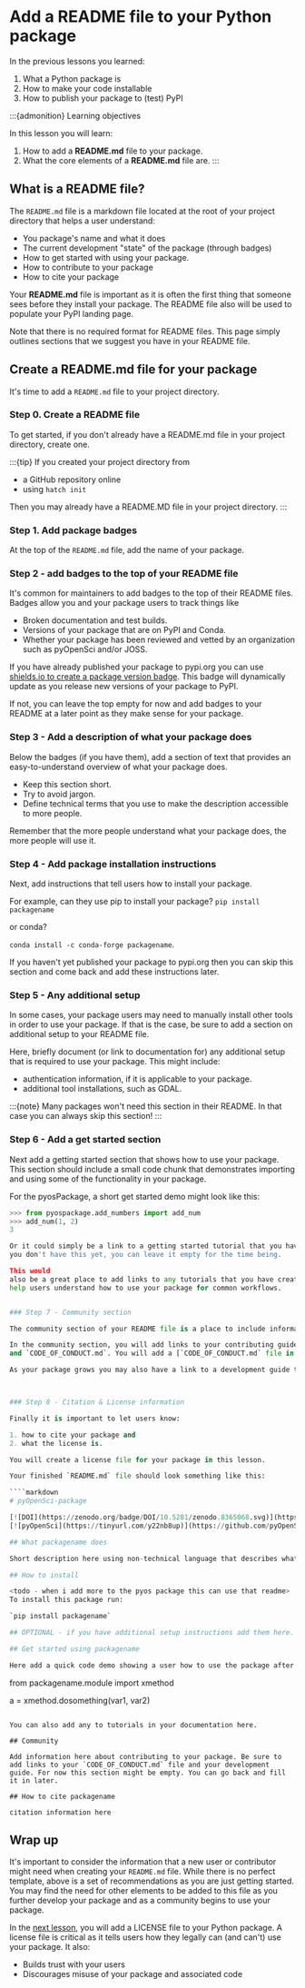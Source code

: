 # Add a README file to your Python package

In the previous lessons you learned:

1. What a Python package is
2. How to make your code installable
3. How to publish your package to (test) PyPI

:::{admonition} Learning objectives

In this lesson you will learn:

1. How to add a **README.md** file to your package.
2. What the core elements of a **README.md** file are.
:::

## What is a README file?

The `README.md` file is a markdown file located at the root of your project directory that helps
a user understand:

- You package's name and what it does
- The current development "state" of the package (through badges)
- How to get started with using your package.
- How to contribute to your package
- How to cite your package

Your **README.md** file is important as it is often the first thing that someone sees before they install your package. The README file also will be used to populate your PyPI landing page.

Note that there is no required format for README files. This page simply outlines sections that we suggest you have in your README file.

## Create a README.md file for your package

It's time to add a `README.md` file to your project directory.

### Step 0. Create a README file
To get started, if you don't already have a README.md file in your project directory, create one.

:::{tip}
If you created your project directory from

* a GitHub repository online
* using `hatch init`

Then you may already have a README.MD file in your project directory.
:::

<!-- If they use hatch init in the very first lesson -
the readme will already be there-->

### Step 1. Add package badges

At the top of the `README.md` file, add the name of your package.

### Step 2 - add badges to the top of your README file

It's common for maintainers to add badges to the top of their README files. Badges allow you and your package users to track things like

* Broken documentation and test builds.
* Versions of your package that are on PyPI and Conda.
* Whether your package has been reviewed and vetted by an organization such as pyOpenSci and/or JOSS.

If you have already published your package to pypi.org you can use [shields.io to create a package version badge](https://shields.io/badges/py-pi-version). This badge will dynamically update as you release new versions of your package to PyPI.

If not, you can leave the top empty for now and add badges to your README at a later point as they make sense for your package.

### Step 3 - Add a description of what your package does

Below the badges (if you have them), add a section of text
that provides an easy-to-understand overview of what your
package does.

* Keep this section short.
* Try to avoid jargon.
* Define technical terms that you use to make the description accessible to more people.

Remember that the more people understand what your package does, the more people will use it.

### Step 4 - Add package installation instructions

Next, add instructions that tell users how to install your package.

For example, can they use pip to install your package?
`pip install packagename`

or conda?

`conda install -c conda-forge packagename`.

If you haven't yet published your package to pypi.org then
you can skip this section and come back and add these
instructions later.

### Step 5 - Any additional setup

In some cases, your package users may need to manually
install other tools in order to use your package. If that
is the case, be sure to add a section on additional setup
to your README file.

Here, briefly document (or link to documentation for) any
additional setup that is required to use your package.
This might include:

* authentication information, if it is applicable to your package.
* additional tool installations, such as GDAL.

:::{note}
Many packages won't need this section in their README. In that case you can always skip this section!
:::


### Step 6 - Add a get started section

Next add a getting started section that shows how to use your package. This
section should include a small code chunk that demonstrates importing and using
some of the functionality in your package.

For the pyosPackage, a short get started demo might look like this:

```python
>>> from pyospackage.add_numbers import add_num
>>> add_num(1, 2)
3

Or it could simply be a link to a getting started tutorial that you have created. If
you don't have this yet, you can leave it empty for the time being.

This would
also be a great place to add links to any tutorials that you have created that
help users understand how to use your package for common workflows.


### Step 7 - Community section

The community section of your README file is a place to include information for users who may want to engage with your project. This engagement will likely happen on a platform like GitHub or GitLab.

In the community section, you will add links to your contributing guide
and `CODE_OF_CONDUCT.md`. You will add a [`CODE_OF_CONDUCT.md` file in the next lesson](add-license-coc).

As your package grows you may also have a link to a development guide that contributors and your maintainer team will follow.



### Step 8 - Citation & License information

Finally it is important to let users know:

1. how to cite your package and
2. what the license is.

You will create a license file for your package in this lesson.

Your finished `README.md` file should look something like this:

````markdown
# pyOpenSci-package

[![DOI](https://zenodo.org/badge/DOI/10.5281/zenodo.8365068.svg)](https://doi.org/10.5281/zenodo.8365068)
[![pyOpenSci](https://tinyurl.com/y22nb8up)](https://github.com/pyOpenSci/software-review/issues/115)

## What packagename does

Short description here using non-technical language that describes what your package does.

## How to install

<todo - when i add more to the pyos package this can use that readme>
To install this package run:

`pip install packagename`

## OPTIONAL - if you have additional setup instructions add them here. if not, skip this section.

## Get started using packagename

Here add a quick code demo showing a user how to use the package after it is installed.

```
from packagename.module import xmethod

a = xmethod.dosomething(var1, var2)

```

You can also add any to tutorials in your documentation here.

## Community

Add information here about contributing to your package. Be sure to add links to your `CODE_OF_CONDUCT.md` file and your development guide. For now this section might be empty. You can go back and fill it in later.

## How to cite packagename

citation information here
````

## <i class="fa-solid fa-hands-bubbles"></i> Wrap up

It's important to consider the information that a new user or contributor might
need when creating your `README.md` file. While there is no perfect template,
above is a set of recommendations as you are just getting started. You may find
the need for other elements to be added to this file as you further develop your
package and as a community begins to use your package.

In the [next lesson](add-license-coc), you will add a LICENSE file to
your Python package. A license file is critical as it tells users
how they legally can (and can't) use your package. It also:

* Builds trust with your users
* Discourages misuse of your package and associated code
